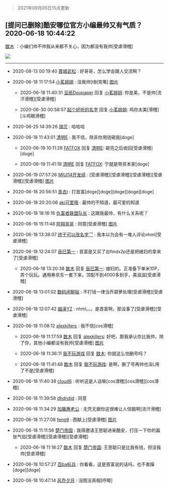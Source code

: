 > 2021年09月05日15点更新
<link rel="stylesheet" href="https://cdn.jsdelivr.net/gh/taotie6/sampleJSON@main/css/photo_show.css">


 ## [提问已删除]酷安哪位官方小编最帅又有气质？ 2020-06-18 10:44:22

 [㪚木](https://www.coolapk.com/feed/19635519?shareKey=NDhjNGNkNTlhNjZkNjEzMTc1NjQ~) ：小编们帅不帅我从来都不关心，因为都没有我帅[受虐滑稽] 

<div class="album">
<img class="img-item" src="http://image.coolapk.com/feed/2019/0507/23/1081091_4506_4631@375x200.gif" />
</div>

 ------- 

- 2020-08-13 00:19:40 [蓉城武松](uid=2335991) : 好哥哥，怎么学会跟人交流啊？ 

- 2020-06-18 11:17:54 [小茗姐姐](uid=2225525) : 没我帅[t耐克嘴] [图片](http://image.coolapk.com/feed/2020/0618/11/2225525_613a4696_0273_1954@654x960.jpeg)

    - 2020-06-18 11:40:31 [豆纸Doupaper](uid=621950) 回复 [小茗姐姐](uid=2225525): 你是美，不是帅[流汗滑稽][受虐滑稽] 

    - 2020-06-30 00:58:57 [起个好听的名字](uid=1505492) 回复 [小茗姐姐](uid=2225525): 鸡你太美[滑稽][斗鸡眼滑稽] 

- 2020-06-25 14:39:26 [瑞贝](uid=1475496) : 哈哈哈 

- 2020-06-18 11:43:01 [清明E](uid=1792072) : 我不信，除非你用钱砸我[doge] 

    - 2020-06-19 10:11:28 [FATFOX](uid=3110529) 回复 [清明E](uid=1792072): 砸完之后收回[受虐滑稽][doge] 

    - 2020-06-19 11:41:18 [清明E](uid=1792072) 回复 [FATFOX](uid=3110529): 宁就是带资本家[doge] 

- 2020-06-19 07:57:26 [MIUI14开发组](uid=2624214) : [受虐滑稽][受虐滑稽][受虐滑稽][受虐滑稽][受虐滑稽] [图片](http://image.coolapk.com/feed/2020/0619/07/2624214_17a3a3b7_4646_0007@401x391.gif)

- 2020-06-18 20:56:51 [青衣i](uid=3396650) : 打首富[doge][doge][doge][doge][doge] 

- 2020-06-18 20:20:06 [aki可爱哦](uid=954094) : 最帅的不知道，最可爱的知道 

- 2020-06-18 18:16:16 [仇富者联盟队长](uid=809741) : 这跟我最帅，有什么关系呢？ 

- 2020-06-18 15:11:48 [阿翔哥哥](uid=2713706) : 同意[受虐滑稽] [图片](http://image.coolapk.com/feed/2020/0328/12/793843_17a3a3b7_9590_8279@401x391.gif)

- 2020-06-18 13:38:07 [终于可以改名字乛](uid=1560563) : 我本以为会有一堆人评论nhml[受虐滑稽] 

- 2020-06-18 12:24:07 [辰巳第一](uid=2015674) : 首富是又买了台findx2p还是把媳妇的拿来了[受虐滑稽] 

    - 2020-06-18 13:20:38 [㪚木](uid=1081091) 回复 [辰巳第一](uid=2015674): 媳妇的。正准备下单米10P，弄个玩玩。通用券京东一套下来，顶配不到4000多到手，美滋滋[受虐滑稽] 

- 2020-06-18 13:01:02 [数码闲聊毡](uid=783793) : 不打钱一律当乔碧萝处理[受虐滑稽][受虐滑稽] 

- 2020-06-18 12:07:42 [越泽YZ](uid=2723318) : nhml。。。是首富啊，那没事了[受虐滑稽][受虐滑稽] 

- 2020-06-18 11:08:12 [alexkillers](uid=917649) : 我不信[cos滑稽] 

    - 2020-06-18 11:17:59 [㪚木](uid=1081091) 回复 [alexkillers](uid=917649): 好吧，那我承认你比我帅，除了你，其他小编都没有我帅[受虐滑稽] [图片](http://image.coolapk.com/feed/2020/0618/11/1081091_03f48884_0278_7034@387x217.gif)

    - 2020-06-18 11:36:11 [我不玩游戏](uid=3058829) 回复 [㪚木](uid=1081091): 你就这么怕删号吗？ 

    - 2020-06-18 11:41:48 [㪚木](uid=1081091) 回复 [我不玩游戏](uid=3058829): 是啊，删了号再帅也没L用了不是[受虐滑稽] 

- 2020-06-18 11:40:38 [cloud6](uid=852635) : 听听这是人话嘛[cos滑稽][cos滑稽][cos滑稽] 

- 2020-06-18 11:39:58 [dhdndjd](uid=2008933) : 同意 

- 2020-06-18 11:34:29 [加藤惠老公](uid=1266680) : 无凭无据你这很难让人信服啊[流汗滑稽] 

- 2020-06-18 11:27:08 [feng9](uid=2313709) : 图献上[受虐滑稽] [图片](http://image.coolapk.com/feed/2020/0618/11/2313709_b7000167_0827_659@480x480.jpeg)

- 2020-06-18 11:11:56 [楚门帝国](uid=1551482) : 我得邀请王思聪进来酷安，打压一下你的嚣张气焰[受虐滑稽][受虐滑稽][受虐滑稽] 

    - 2020-06-18 11:18:27 [㪚木](uid=1081091) 回复 [楚门帝国](uid=1551482): 王思聪只是比我有钱，但没我帅[受虐滑稽] 

- 2020-06-18 10:57:27 [百ba标兵](uid=1436451) : 你看看，这是首富说的话吗，也不害躁[doge][doge] 

- 2020-06-18 10:47:14 [风乔夕月](uid=2725527) : 没图没真相[哼唧] 

